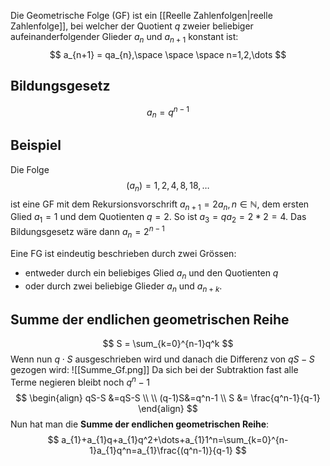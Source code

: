 Die Geometrische Folge (GF) ist ein [[Reelle Zahlenfolgen|reelle Zahlenfolge]], bei welcher der Quotient $q$ zweier beliebiger aufeinanderfolgender Glieder $a_{n}$ und $a_{n+1}$ konstant ist:
$$
a_{n+1} = qa_{n},\space \space \space n=1,2,\dots
$$
## Bildungsgesetz
$$
a_{n} = q^{n-1}
$$

## Beispiel
Die Folge
$$
(a_{n}) = 1,2,4,8,18,\dots
$$
ist eine GF mit dem Rekursionsvorschrift $a_{n+1}=2a_{n}, n \in \mathbb{N}$, dem ersten Glied $a_{1}=1$ und dem Quotienten $q=2$. So ist $a_{3} = qa_{2}=2*2=4$. 
Das Bildungsgesetz wäre dann $a_{n}=2^{n-1}$

Eine FG ist eindeutig beschrieben durch zwei Grössen:
- entweder durch ein beliebiges Glied $a_{n}$ und den Quotienten $q$
- oder durch zwei beliebige Glieder $a_{n}$ und $a_{n+k}$.

## Summe der endlichen geometrischen Reihe
$$
S = \sum_{k=0}^{n-1}q^k
$$
Wenn nun $q\cdot S$ ausgeschrieben wird und danach die Differenz von $qS-S$ gezogen wird:
![[Summe_Gf.png]]
Da sich bei der Subtraktion fast alle Terme negieren bleibt noch $q^n-1$
$$
\begin{align}
qS-S &=qS-S \\ \\
(q-1)S&=q^n-1 \\
S &= \frac{q^n-1}{q-1}
\end{align}
$$
Nun hat man die **Summe der endlichen geometrischen Reihe**:
$$
a_{1}+a_{1}q+a_{1}q^2+\dots+a_{1}1^n=\sum_{k=0}^{n-1}a_{1}q^n=a_{1}\frac{(q^n-1)}{q-1}
$$
